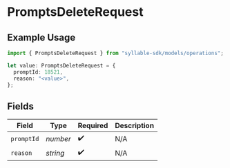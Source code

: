 # PromptsDeleteRequest

## Example Usage

```typescript
import { PromptsDeleteRequest } from "syllable-sdk/models/operations";

let value: PromptsDeleteRequest = {
  promptId: 18521,
  reason: "<value>",
};
```

## Fields

| Field              | Type               | Required           | Description        |
| ------------------ | ------------------ | ------------------ | ------------------ |
| `promptId`         | *number*           | :heavy_check_mark: | N/A                |
| `reason`           | *string*           | :heavy_check_mark: | N/A                |